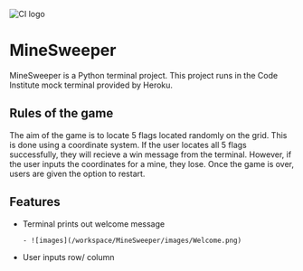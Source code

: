 ![CI logo](https://codeinstitute.s3.amazonaws.com/fullstack/ci_logo_small.png)

# **MineSweeper**

MineSweeper is a Python terminal project. This project runs in the Code Institute mock terminal provided by Heroku.

## **Rules of the game**
The aim of the game is to locate 5 flags located randomly on the grid. This is done using a coordinate system. If the user locates all 5 flags successfully, they will recieve a win message from the terminal. However, if the user inputs the coordinates for a mine, they lose. Once the game is over, users are given the option to restart. 

## **Features**


-   Terminal prints out welcome message

        - ![images](/workspace/MineSweeper/images/Welcome.png)

- User inputs row/ column



